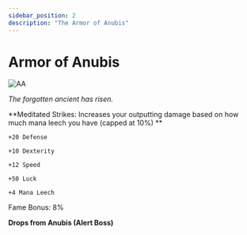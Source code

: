 ```yaml
---
sidebar_position: 2
description: "The Armor of Anubis"
---
```


# Armor of Anubis

![AA](https://cdn.discordapp.com/attachments/1187552567295758487/1187833152996114453/Armor_of_Anubis.png?ex=659852d4&is=6585ddd4&hm=b39644c54c002dd3d002d07e526fac2c603ae8d4acb8ea063896574731eb3455&)

<i>The forgotten ancient has risen.</i>

**Meditated Strikes: Increases your outputting damage based on how much mana leech you have (capped at 10%) **

    +20 Defense
    
    +10 Dexterity

    +12 Speed

    +50 Luck
    
    +4 Mana Leech
    
Fame Bonus: 8%



**Drops from Anubis (Alert Boss)**
